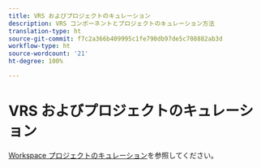 ```yaml
---
title: VRS およびプロジェクトのキュレーション
description: VRS コンポーネントとプロジェクトのキュレーション方法
translation-type: ht
source-git-commit: f7c2a366b409995c1fe790db97de5c708882ab3d
workflow-type: ht
source-wordcount: '21'
ht-degree: 100%

---
```



# VRS およびプロジェクトのキュレーション

[Workspace プロジェクトのキュレーション](/help/analyze/analysis-workspace/curate-share/curate.md)を参照してください。